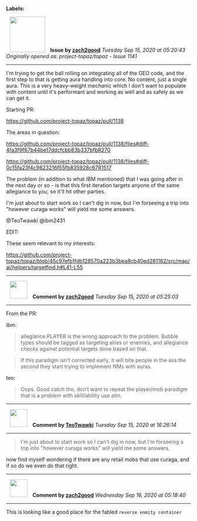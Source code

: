**Labels:**



<a href="https://github.com/zach2good"><img src="https://avatars3.githubusercontent.com/u/1389729?v=4" width="96" height="96" hspace="10"></img></a> **Issue by [zach2good](https://github.com/zach2good)**
_Tuesday Sep 15, 2020 at 05:20:43_
_Originally opened as: project-topaz/topaz - Issue 1141_

----

I'm trying to get the ball rolling on integrating all of the GEO code, and the first step to that is getting aura handling into core. No content, just a single aura. This is a very heavy-weight mechanic which I don't want to populate with content until it's performant and working as well and as safely as we can get it.

Starting PR:
https://github.com/project-topaz/topaz/pull/1138

The areas in question:
https://github.com/project-topaz/topaz/pull/1138/files#diff-4fa3f9f67b44be17ddcfcbb83b337bfbR270
https://github.com/project-topaz/topaz/pull/1138/files#diff-0c15fa23f4c9823216f55fb835928c67R1517

The problem (in addition to what IBM mentioned) that I was going after in the next day or so - is that this first iteration targets anyone of the same allegiance to you, so it'll hit other parties. 

I'm just about to start work so I can't dig in now, but I'm forseeing a trip into "however curaga works" will yield me some answers.

@TeoTwawki @ibm2431 

EDIT:
These seem relevant to my interests:
https://github.com/project-topaz/topaz/blob/45c97efb1fdb128570a223b3bea8cb40ed281182/src/map/ai/helpers/targetfind.h#L41-L55


----
<a href="https://github.com/zach2good"><img src="https://avatars3.githubusercontent.com/u/1389729?v=4" width="48" height="48" hspace="10"></img></a> **Comment by [zach2good](https://github.com/zach2good)**
_Tuesday Sep 15, 2020 at 05:25:03_

----

From the PR:
ibm:
>allegiance.PLAYER is the wrong approach to the problem. Bubble types should be tagged as targeting aliies or enemies, and allegiance checks against potential targets done based on that.
>
> If this paradigm isn't corrected early, it will bite people in the ass the second they start trying to implement NMs with auras.

teo:
> Oops. Good catch tho, don’t want to repeat the player/mob paradigm that is a problem with skill/ability use atm.


----
<a href="https://github.com/TeoTwawki"><img src="https://avatars0.githubusercontent.com/u/6871475?v=4" width="48" height="48" hspace="10"></img></a> **Comment by [TeoTwawki](https://github.com/TeoTwawki)**
_Tuesday Sep 15, 2020 at 16:26:14_

----

> I'm just about to start work so I can't dig in now, but I'm forseeing a trip into "however curaga works" will yield me some answers.

now find myself wondering if there are any retail mobs that use curaga, and if so do we even do that right.


----
<a href="https://github.com/zach2good"><img src="https://avatars3.githubusercontent.com/u/1389729?v=4" width="48" height="48" hspace="10"></img></a> **Comment by [zach2good](https://github.com/zach2good)**
_Wednesday Sep 16, 2020 at 05:18:40_

----

This is looking like a good place for the fabled `reverse enmity container`

